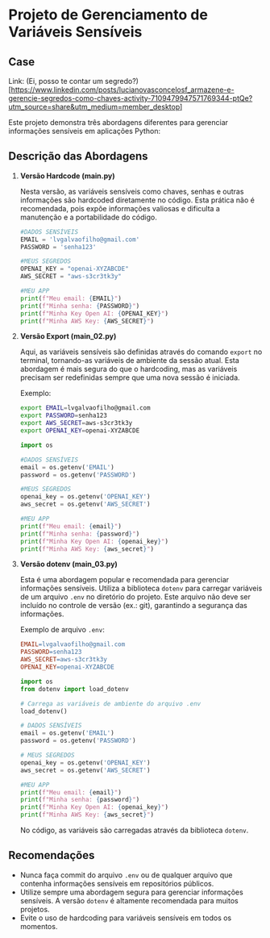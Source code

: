 # Projeto de Gerenciamento de Variáveis Sensíveis

## Case

Link: (Ei, posso te contar um segredo?)[https://www.linkedin.com/posts/lucianovasconcelosf_armazene-e-gerencie-segredos-como-chaves-activity-7109479947571769344-ptQe?utm_source=share&utm_medium=member_desktop]

Este projeto demonstra três abordagens diferentes para gerenciar informações sensíveis em aplicações Python:

## Descrição das Abordagens

1. **Versão Hardcode (main.py)**
    
    Nesta versão, as variáveis sensíveis como chaves, senhas e outras informações são hardcoded diretamente no código. Esta prática não é recomendada, pois expõe informações valiosas e dificulta a manutenção e a portabilidade do código.

    ```python
    #DADOS SENSÍVEIS
    EMAIL = 'lvgalvaofilho@gmail.com'
    PASSWORD = 'senha123'

    #MEUS SEGREDOS
    OPENAI_KEY = "openai-XYZABCDE"
    AWS_SECRET = "aws-s3cr3tk3y"
    
    #MEU APP
    print(f"Meu email: {EMAIL}")
    print(f"Minha senha: {PASSWORD}")
    print(f"Minha Key Open AI: {OPENAI_KEY}")
    print(f"Minha AWS Key: {AWS_SECRET}")
    ```
    
2. **Versão Export (main_02.py)**
    
    Aqui, as variáveis sensíveis são definidas através do comando `export` no terminal, tornando-as variáveis de ambiente da sessão atual. Esta abordagem é mais segura do que o hardcoding, mas as variáveis precisam ser redefinidas sempre que uma nova sessão é iniciada.
    
    Exemplo:
    
    ```bash
    export EMAIL=lvgalvaofilho@gmail.com
    export PASSWORD=senha123
    export AWS_SECRET=aws-s3cr3tk3y
    export OPENAI_KEY=openai-XYZABCDE
    ```

    ```python
    import os

    #DADOS SENSÍVEIS
    email = os.getenv('EMAIL')
    password = os.getenv('PASSWORD')

    #MEUS SEGREDOS
    openai_key = os.getenv('OPENAI_KEY')
    aws_secret = os.getenv('AWS_SECRET')
    
    #MEU APP
    print(f"Meu email: {email}")
    print(f"Minha senha: {password}")
    print(f"Minha Key Open AI: {openai_key}")
    print(f"Minha AWS Key: {aws_secret}")
    ```
    
3. **Versão dotenv (main_03.py)**
    
    Esta é uma abordagem popular e recomendada para gerenciar informações sensíveis. Utiliza a biblioteca `dotenv` para carregar variáveis de um arquivo `.env` no diretório do projeto. Este arquivo não deve ser incluído no controle de versão (ex.: git), garantindo a segurança das informações.
    
    Exemplo de arquivo `.env`:
    
    ```makefile
    EMAIL=lvgalvaofilho@gmail.com
    PASSWORD=senha123
    AWS_SECRET=aws-s3cr3tk3y
    OPENAI_KEY=openai-XYZABCDE
    ```
    
    ```python
    import os
    from dotenv import load_dotenv

    # Carrega as variáveis de ambiente do arquivo .env
    load_dotenv()

    # DADOS SENSÍVEIS
    email = os.getenv('EMAIL')
    password = os.getenv('PASSWORD')

    # MEUS SEGREDOS
    openai_key = os.getenv('OPENAI_KEY')
    aws_secret = os.getenv('AWS_SECRET')
    
    #MEU APP
    print(f"Meu email: {email}")
    print(f"Minha senha: {password}")
    print(f"Minha Key Open AI: {openai_key}")
    print(f"Minha AWS Key: {aws_secret}")
    ```
    
    No código, as variáveis são carregadas através da biblioteca `dotenv`.
    

## Recomendações

* Nunca faça commit do arquivo `.env` ou de qualquer arquivo que contenha informações sensíveis em repositórios públicos.
* Utilize sempre uma abordagem segura para gerenciar informações sensíveis. A versão `dotenv` é altamente recomendada para muitos projetos.
* Evite o uso de hardcoding para variáveis sensíveis em todos os momentos.
